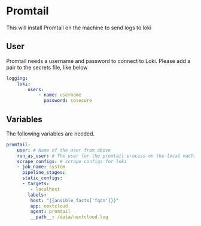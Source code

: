 # Promtail
This will install Promtail on the machine to send logs to loki
## User
Promtail needs a username and password to connect to Loki. Please add a pair to the secrets file, like below
```yaml
logging:
    loki:
        users:
            - name: username
              password: sosecure
```
## Variables
The following variables are needed.
```yaml
promtail:
    user: # Name of the user from above
    run_as_user: # The user for the promtail process on the local machine. Defaults to www-data
    scrape_configs: # scrape configs for loki
    - job_name: system
      pipeline_stages:
      static_configs:
      - targets:
         - localhost
        labels:
         host: "{{ansible_facts['fqdn']}}"
         app: nextcloud
         agent: promtail
         __path__: /data/nextcloud.log
```
